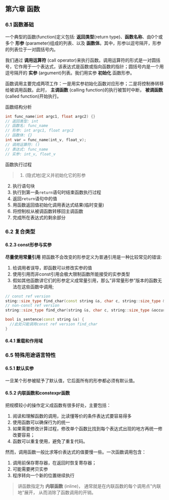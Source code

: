 ## 第六章 函数
### 6.1 函数基础
一个典型的函数(function)定义包括: **返回类型**(return type)、**函数名称**、由0个或多个 **形参** (parameter)组成的列表、以及 **函数体**。其中，形参以逗号隔开，形参的列表位于一对圆括号内。

我们通过 **调用运算符** (call operator)来执行函数。调用运算符的形式是一对圆括号，它作用于一个表达式，该表达式是函数或指向函数的指针；圆括号内是一个用逗号隔开的 **实参** (argument)列表。我们用实参 **初始化** 函数形参。

函数调用主要完成两项工作：一是用实参初始化函数对应形参；二是将控制券转移给被调用函数。此时， **主调函数** (calling function)的执行被暂时中断， **被调函数** (called function)开始执行。

函数结构分析
```C++
int func_name(int argc1, float argc2) {}
// 返回类型: int
// 函数名: func_name
// 形参: int argc1, float argc2
// 函数体: {}
int var = func_name(int_v, float_v);
// 调用运算符: ()
// 表达式: func_name
// 实参: int_v, float_v
```
函数执行过程
> 1. (隐式地)定义并初始化它的形参
2. 执行语句块
3. 执行到第一条`return`语句时结束函数执行过程
4. 返回`return`语句中的值
5. 用函数返回值初始化调用表达式结果(临时变量)
6. 将控制权从被调函数转移回主调函数
7. 完成所在表达式的剩余部分

### 6.2 复合类型
#### 6.2.3 const形参与实参
**尽量使用常量引用**
把函数不会改变的形参定义为普通引用是一种比较常见的错误:
1. 给调用者误导，即函数可以修改实参的值
2. 使用引用而非const引用会极大限制函数所能接受的实参类型
3. 假如其他函数讲它们的形参定义成常量引用，那么”非常量形参”版本的函数无法在这些函数中调用;

```C++
// const ref version
sting::size_type find_char(const string &s, char c, string::size_type &occurs);
// non-const ref version
string::size_type find_char(string &s, char c, string::size_type &occurs);

bool is_sentence(const string &s) {
  //此处只能调用const ref version find_char
}
```

#### 6.4.1 重载和作用域

### 6.5 特殊用途语言特性
#### 6.5.1 默认实参
一旦某个形参被赋予了默认值，它后面所有的形参都必须有默认值。
#### 6.5.2 内联函数和constexpr函数
把规模较小的操作定义成函数有很多好处，主要包括：
1. 阅读和理解函数的调用，比读懂等价的条件表达式要容易得多
2. 使用函数可以确保行为的统一
3. 如果需要修改计算过程，修改单个函数比找到每个表达式出现的地方再统一修改要容易；
4. 函数可以重复使用，避免了重复代码。

然而，调用函数一般比求等价表达式的值要慢一些。一次函数调用包含：
1. 调用前保存寄存器，在返回时恢复寄存器；
2. 可能需要拷贝实参
3. 程序转向一个新的位置继续执行

> 讲函数指定为 **内联函数** (inline)， 通常就是在内联函数的每个调用点"内联地"展开， 从而消除了函数调用的开销。
